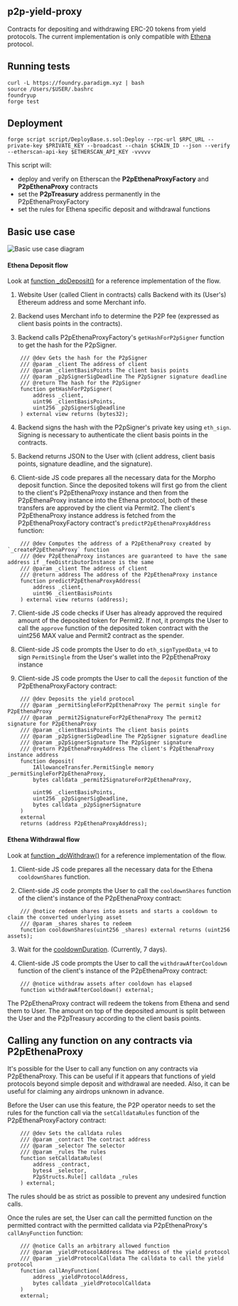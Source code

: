 ## p2p-yield-proxy

Contracts for depositing and withdrawing ERC-20 tokens from yield protocols.
The current implementation is only compatible with [Ethena](https://ethena.fi/) protocol. 

## Running tests

```shell
curl -L https://foundry.paradigm.xyz | bash
source /Users/$USER/.bashrc
foundryup
forge test
```

## Deployment

```shell
forge script script/DeployBase.s.sol:Deploy --rpc-url $RPC_URL --private-key $PRIVATE_KEY --broadcast --chain $CHAIN_ID --json --verify --etherscan-api-key $ETHERSCAN_API_KEY -vvvvv
```

This script will:

- deploy and verify on Etherscan the **P2pEthenaProxyFactory** and **P2pEthenaProxy** contracts
- set the **P2pTreasury** address permanently in the P2pEthenaProxyFactory
- set the rules for Ethena specific deposit and withdrawal functions

## Basic use case

![Basic use case diagram](image-1.png)

#### Ethena Deposit flow

Look at [function _doDeposit()](test/BaseIntegrationMorpho.sol#L1000) for a reference implementation of the flow.

1. Website User (called Client in contracts) calls Backend with its (User's) Ethereum address and some Merchant info.

2. Backend uses Merchant info to determine the P2P fee (expressed as client basis points in the contracts).

3. Backend calls P2pEthenaProxyFactory's `getHashForP2pSigner` function to get the hash for the P2pSigner.

```solidity
    /// @dev Gets the hash for the P2pSigner
    /// @param _client The address of client
    /// @param _clientBasisPoints The client basis points
    /// @param _p2pSignerSigDeadline The P2pSigner signature deadline
    /// @return The hash for the P2pSigner
    function getHashForP2pSigner(
        address _client,
        uint96 _clientBasisPoints,
        uint256 _p2pSignerSigDeadline
    ) external view returns (bytes32);
```

4. Backend signs the hash with the P2pSigner's private key using `eth_sign`. Signing is necessary to authenticate the client basis points in the contracts.

5. Backend returns JSON to the User with (client address, client basis points, signature deadline, and the signature).

6. Client-side JS code prepares all the necessary data for the Morpho deposit function. Since the deposited tokens will first go from the client to the client's P2pEthenaProxy instance and then from the P2pEthenaProxy instance into the Ethena protocol, both of these transfers are approved by the client via Permit2. The client's P2pEthenaProxy instance address is fetched from the P2pEthenaProxyFactory contract's `predictP2pEthenaProxyAddress` function:

```solidity
    /// @dev Computes the address of a P2pEthenaProxy created by `_createP2pEthenaProxy` function
    /// @dev P2pEthenaProxy instances are guaranteed to have the same address if _feeDistributorInstance is the same
    /// @param _client The address of client
    /// @return address The address of the P2pEthenaProxy instance
    function predictP2pEthenaProxyAddress(
        address _client,
        uint96 _clientBasisPoints
    ) external view returns (address);
```

7. Client-side JS code checks if User has already approved the required amount of the deposited token for Permit2. If not, it prompts the User to call the `approve` function of the deposited token contract with the uint256 MAX value and Permit2 contract as the spender.

8. Client-side JS code prompts the User to do `eth_signTypedData_v4` to sign `PermitSingle` from the User's wallet into the P2pEthenaProxy instance

9. Client-side JS code prompts the User to call the `deposit` function of the P2pEthenaProxyFactory contract:

```solidity
    /// @dev Deposits the yield protocol
    /// @param _permitSingleForP2pEthenaProxy The permit single for P2pEthenaProxy
    /// @param _permit2SignatureForP2pEthenaProxy The permit2 signature for P2pEthenaProxy
    /// @param _clientBasisPoints The client basis points
    /// @param _p2pSignerSigDeadline The P2pSigner signature deadline
    /// @param _p2pSignerSignature The P2pSigner signature
    /// @return P2pEthenaProxyAddress The client's P2pEthenaProxy instance address
    function deposit(
        IAllowanceTransfer.PermitSingle memory _permitSingleForP2pEthenaProxy,
        bytes calldata _permit2SignatureForP2pEthenaProxy,

        uint96 _clientBasisPoints,
        uint256 _p2pSignerSigDeadline,
        bytes calldata _p2pSignerSignature
    )
    external
    returns (address P2pEthenaProxyAddress);
```

#### Ethena Withdrawal flow

Look at [function _doWithdraw()](test/BaseIntegrationMorpho.sol#L1024) for a reference implementation of the flow.

1. Client-side JS code prepares all the necessary data for the Ethena `cooldownShares` function.

2. Client-side JS code prompts the User to call the `cooldownShares` function of the client's instance of the P2pEthenaProxy contract:

```solidity
    /// @notice redeem shares into assets and starts a cooldown to claim the converted underlying asset
    /// @param _shares shares to redeem
    function cooldownShares(uint256 _shares) external returns (uint256 assets);
```

3. Wait for the [cooldownDuration](https://etherscan.io/address/0x9d39a5de30e57443bff2a8307a4256c8797a3497#readContract#F9). (Currently, 7 days).

2. Client-side JS code prompts the User to call the `withdrawAfterCooldown` function of the client's instance of the P2pEthenaProxy contract:

```solidity
    /// @notice withdraw assets after cooldown has elapsed
    function withdrawAfterCooldown() external;
```

The P2pEthenaProxy contract will redeem the tokens from Ethena and send them to User. The amount on top of the deposited amount is split between the User and the P2pTreasury according to the client basis points.


## Calling any function on any contracts via P2pEthenaProxy

It's possible for the User to call any function on any contracts via P2pEthenaProxy. This can be useful if it appears that functions of yield protocols beyond simple deposit and withdrawal are needed. Also, it can be useful for claiming any airdrops unknown in advance.

Before the User can use this feature, the P2P operator needs to set the rules for the function call via the `setCalldataRules` function of the P2pEthenaProxyFactory contract:

```solidity
    /// @dev Sets the calldata rules
    /// @param _contract The contract address
    /// @param _selector The selector
    /// @param _rules The rules
    function setCalldataRules(
        address _contract,
        bytes4 _selector,
        P2pStructs.Rule[] calldata _rules
    ) external;
```

The rules should be as strict as possible to prevent any undesired function calls.

Once the rules are set, the User can call the permitted function on the permitted contract with the permitted calldata via P2pEthenaProxy's `callAnyFunction` function:

```solidity
    /// @notice Calls an arbitrary allowed function
    /// @param _yieldProtocolAddress The address of the yield protocol
    /// @param _yieldProtocolCalldata The calldata to call the yield protocol
    function callAnyFunction(
        address _yieldProtocolAddress,
        bytes calldata _yieldProtocolCalldata
    )
    external;
```
